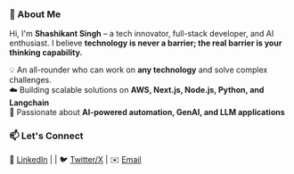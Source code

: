 
### 🚀 About Me  
Hi, I'm **Shashikant Singh** – a tech innovator, full-stack developer, and AI enthusiast. I believe **technology is never a barrier; the real barrier is your thinking capability.**  

💡 An all-rounder who can work on **any technology** and solve complex challenges.  
☁️ Building scalable solutions on **AWS, Next.js, Node.js, Python, and Langchain**  
🤖 Passionate about **AI-powered automation, GenAI, and LLM applications**  

### 📫 Let's Connect
💼 [LinkedIn](https://www.linkedin.com/in/shashikantsngh/) |  | 🐦 [Twitter/X](https://www.twitter.com/shashikantsngh) | ✉️ [Email](shashikantsngh@hotmail.com) 
